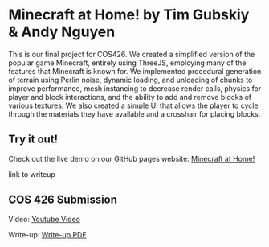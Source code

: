 # Minecraft at Home! by Tim Gubskiy & Andy Nguyen

This is our final project for COS426. We created a simplified version of the popular game Minecraft, entirely using ThreeJS, employing many of the features that Minecraft is known for. We implemented procedural generation of terrain using Perlin noise, dynamic loading, and unloading of chunks to improve performance, mesh instancing to decrease render calls, physics for player and block interactions, and the ability to add and remove blocks of various textures. We also created a simple UI that allows the player to cycle through the materials they have available and a crosshair for placing blocks.

## Try it out!

Check out the live demo on our GitHub pages website: [Minecraft at Home!](https://tim-gubski.github.io/Minecraft-at-Home/)

link to writeup

## COS 426 Submission

Video: [Youtube Video](https://tim-gubski.github.io/Minecraft-at-Home/)

Write-up: [Write-up PDF](https://github.com/Tim-gubski/Minecraft-at-Home/blob/main/MinecraftAtHome.pdf)
